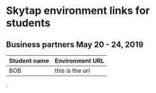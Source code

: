 # Skytap environment links for students 

## Business partners May 20 - 24, 2019


| Student name | Environment URL |
| --- | --- |
| BOB| this is the url | 

.
